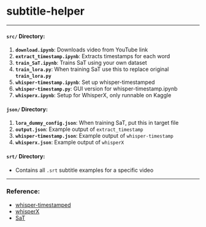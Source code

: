 ﻿# subtitle-helper


---



#### `src/` Directory:

1. **`download.ipynb`**: Downloads video from YouTube link
2. **`extract_timestamp.ipynb`**: Extracts timestamps for each word
3. **`train_SaT.ipynb`**: Trains SaT using your own dataset
4. **`train_lora.py`**: When training SaT use this to replace original **`train_lora.py`**
5. **`whisper-timestamp.ipynb`**: Set up whisper-timestamped
6. **`whisper-timestamp.py`**: GUI version for whisper-timestamp.ipynb
7. **`whisperx.ipynb`**: Setup for WhisperX, only runnable on Kaggle

#### `json/` Directory:

1. **`lora_dummy_config.json`**: When training SaT, put this in target file
2. **`output.json`**: Example output of `extract_timestamp`
3. **`whisper-timestamp.json`**: Example output of `whisper-timestamp`
4. **`whisperx.json`**: Example output of `whisperX`

#### `srt/` Directory:

- Contains all `.srt` subtitle examples for a specific video

---

### Reference:

- [whisper-timestamped](https://github.com/linto-ai/whisper-timestamped)
- [whisperX](https://github.com/m-bain/whisperX)
- [SaT](https://github.com/segment-any-text/wtpsplit)

